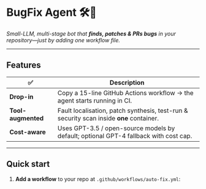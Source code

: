 # BugFix Agent 🛠️🤖
_Small-LLM, multi-stage bot that **finds, patches & PRs bugs** in your repository—just by adding one workflow file._

---

## Features
| ✅ | Description |
|----|-------------|
| **Drop-in**        | Copy a 15-line GitHub Actions workflow → the agent starts running in CI. |
| **Tool-augmented** | Fault localisation, patch synthesis, test-run & security scan inside **one** container. |
| **Cost-aware**     | Uses GPT-3.5 / open-source models by default; optional GPT-4 fallback with cost cap. |

---

## Quick start

1. **Add a workflow** to your repo at `.github/workflows/auto-fix.yml`:

